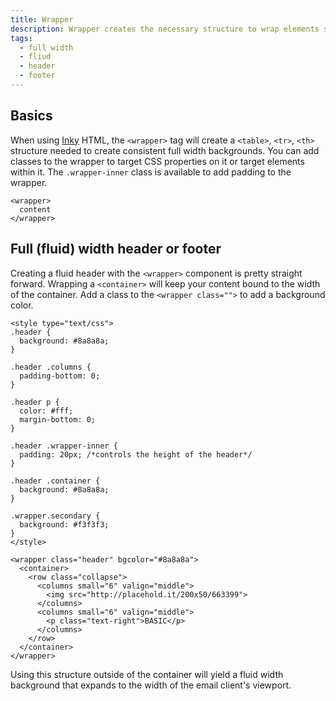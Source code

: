 ```yaml
---
title: Wrapper
description: Wrapper creates the necessary structure to wrap elements so that full width backgrounds can be applied.
tags:
  - full width
  - fliud
  - header
  - footer
---
```


## Basics

When using [Inky](inky.html) HTML, the `<wrapper>` tag will create a `<table>`, `<tr>`, `<th>` structure needed to create consistent full width backgrounds. You can add classes to the wrapper to target CSS properties on it or target elements within it. The `.wrapper-inner` class is available to add padding to the wrapper.

```inky_example
<wrapper>
  content
</wrapper>
```

## Full (fluid) width header or footer

Creating a fluid header with the `<wrapper>` component is pretty straight forward. Wrapping a `<container>` will keep your content bound to the width of the container. Add a class to the `<wrapper class="">` to add a background color.

```inky_example
<style type="text/css">
.header {
  background: #8a8a8a;
}

.header .columns {
  padding-bottom: 0;
}

.header p {
  color: #fff;
  margin-bottom: 0;
}

.header .wrapper-inner {
  padding: 20px; /*controls the height of the header*/
}

.header .container {
  background: #8a8a8a;
}

.wrapper.secondary {
  background: #f3f3f3;
}
</style>

<wrapper class="header" bgcolor="#8a8a8a">
  <container>
    <row class="collapse">
      <columns small="6" valign="middle">
        <img src="http://placehold.it/200x50/663399">
      </columns>
      <columns small="6" valign="middle">
        <p class="text-right">BASIC</p>
      </columns>
    </row>
  </container>
</wrapper>
```

Using this structure outside of the container will yield a fluid width background that expands to the width of the email client's viewport.


